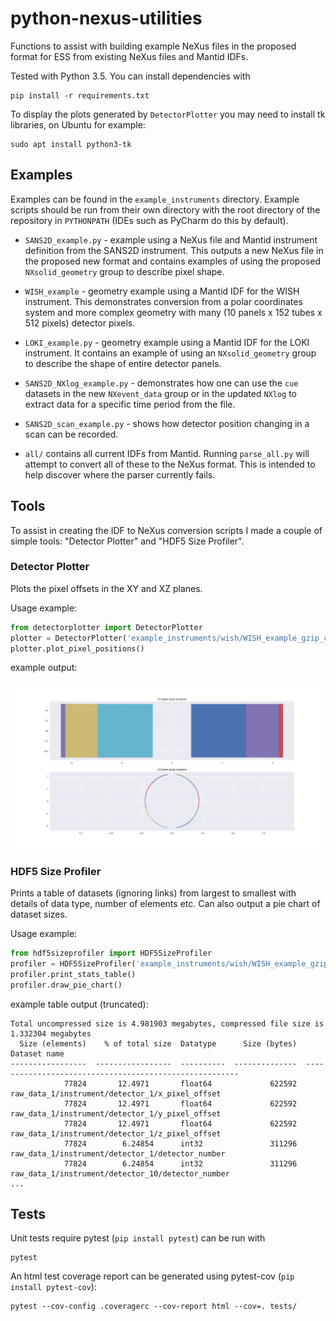 # python-nexus-utilities
Functions to assist with building example NeXus files in the proposed format for ESS from existing NeXus files and Mantid IDFs.

Tested with Python 3.5. You can install dependencies with
```
pip install -r requirements.txt
```

To display the plots generated by `DetectorPlotter` you may need to install tk libraries, on Ubuntu for example:
```
sudo apt install python3-tk
```

## Examples

Examples can be found in the `example_instruments` directory. Example scripts should be run from their own directory with the root directory of the repository in `PYTHONPATH` (IDEs such as PyCharm do this by default).

- `SANS2D_example.py` - example using a NeXus file and Mantid instrument definition from the SANS2D instrument. This outputs a new NeXus file in the proposed new format and contains examples of using the proposed `NXsolid_geometry` group to describe pixel shape.

- `WISH_example` - geometry example using a Mantid IDF for the WISH instrument. This demonstrates conversion from a polar coordinates system and more complex geometry with many (10 panels x 152 tubes x 512 pixels) detector pixels.

- `LOKI_example.py` - geometry example using a Mantid IDF for the LOKI instrument. It contains an example of using an `NXsolid_geometry` group to describe the shape of entire detector panels. 

- `SANS2D_NXlog_example.py` - demonstrates how one can use the `cue` datasets in the new `NXevent_data` group or in the updated `NXlog` to extract data for a specific time period from the file.

- `SANS2D_scan_example.py` - shows how detector position changing in a scan can be recorded.

- `all/` contains all current IDFs from Mantid. Running `parse_all.py` will attempt to convert all of these to the NeXus format. This is intended to help discover where the parser currently fails.

## Tools

To assist in creating the IDF to NeXus conversion scripts I made a couple of simple tools: "Detector Plotter" and "HDF5 Size Profiler". 

### Detector Plotter

Plots the pixel offsets in the XY and XZ planes.

Usage example:
```python
from detectorplotter import DetectorPlotter
plotter = DetectorPlotter('example_instruments/wish/WISH_example_gzip_compress.hdf5')
plotter.plot_pixel_positions()
```
example output:

![WISH](example_instruments/wish/wish_plot.png)

### HDF5 Size Profiler

Prints a table of datasets (ignoring links) from largest to smallest with details of data type, number of elements etc. Can also output a pie chart of dataset sizes.

Usage example:
```python
from hdf5sizeprofiler import HDF5SizeProfiler
profiler = HDF5SizeProfiler('example_instruments/wish/WISH_example_gzip_compress.hdf5')
profiler.print_stats_table()
profiler.draw_pie_chart()
```
example table output (truncated):
```
Total uncompressed size is 4.981903 megabytes, compressed file size is 1.332304 megabytes
  Size (elements)    % of total size  Datatype      Size (bytes)  Dataset name
-----------------  -----------------  ----------  --------------  -------------------------------------------------------
            77824       12.4971       float64             622592  raw_data_1/instrument/detector_1/x_pixel_offset
            77824       12.4971       float64             622592  raw_data_1/instrument/detector_1/y_pixel_offset
            77824       12.4971       float64             622592  raw_data_1/instrument/detector_1/z_pixel_offset
            77824        6.24854      int32               311296  raw_data_1/instrument/detector_1/detector_number
            77824        6.24854      int32               311296  raw_data_1/instrument/detector_10/detector_number
...
```

## Tests

Unit tests require pytest (`pip install pytest`) can be run with
```
pytest
```

An html test coverage report can be generated using pytest-cov (`pip  install pytest-cov`): 
```
pytest --cov-config .coveragerc --cov-report html --cov=. tests/
```
